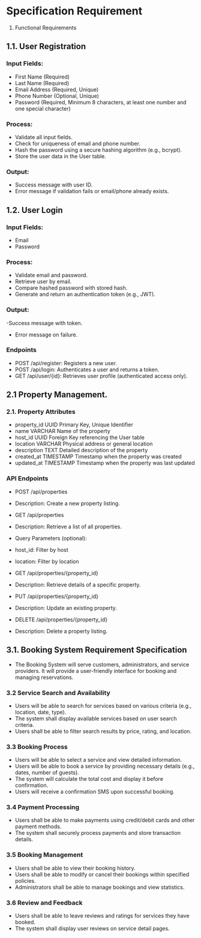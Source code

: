 # Specification Requirement

1. Functional Requirements

## 1.1. User Registration

### Input Fields:

- First Name (Required)
- Last Name (Required)
- Email Address (Required, Unique)
- Phone Number (Optional, Unique)
- Password (Required, Minimum 8 characters, at least one number and one special character)

### Process:

- Validate all input fields.
- Check for uniqueness of email and phone number.
- Hash the password using a secure hashing algorithm (e.g., bcrypt).
- Store the user data in the User table.

### Output:

- Success message with user ID.
- Error message if validation fails or email/phone already exists.

## 1.2. User Login

### Input Fields:

- Email
- Password

### Process:

- Validate email and password.
- Retrieve user by email.
- Compare hashed password with stored hash.
- Generate and return an authentication token (e.g., JWT).

### Output:

-Success message with token.

- Error message on failure.

### Endpoints

- POST /api/register: Registers a new user.
- POST /api/login: Authenticates a user and returns a token.
- GET /api/user/{id}: Retrieves user profile (authenticated access only).

## 2.1 Property Management.

### 2.1. Property Attributes

- property_id UUID Primary Key, Unique Identifier
- name VARCHAR Name of the property
- host_id UUID Foreign Key referencing the User table
- location VARCHAR Physical address or general location
- description TEXT Detailed description of the property
- created_at TIMESTAMP Timestamp when the property was created
- updated_at TIMESTAMP Timestamp when the property was last updated

### API Endpoints

- POST /api/properties
- Description: Create a new property listing.

- GET /api/properties
- Description: Retrieve a list of all properties.
- Query Parameters (optional):
- host_id: Filter by host
- location: Filter by location

- GET /api/properties/{property_id}
- Description: Retrieve details of a specific property.
- PUT /api/properties/{property_id}
- Description: Update an existing property.
- DELETE /api/properties/{property_id}
- Description: Delete a property listing.

## 3.1. Booking System Requirement Specification

- The Booking System will serve customers, administrators, and service providers. It will provide a user-friendly interface for booking and managing reservations.

### 3.2 Service Search and Availability

- Users will be able to search for services based on various criteria (e.g., location, date, type).
- The system shall display available services based on user search criteria.
- Users shall be able to filter search results by price, rating, and location.

### 3.3 Booking Process

- Users will be able to select a service and view detailed information.
- Users will be able to book a service by providing necessary details (e.g., dates, number of guests).
- The system will calculate the total cost and display it before confirmation.
- Users will receive a confirmation SMS upon successful booking.

### 3.4 Payment Processing

- Users shall be able to make payments using credit/debit cards and other payment methods.
- The system shall securely process payments and store transaction details.

### 3.5 Booking Management

- Users shall be able to view their booking history.
- Users shall be able to modify or cancel their bookings within specified policies.
- Administrators shall be able to manage bookings and view statistics.

### 3.6 Review and Feedback

- Users shall be able to leave reviews and ratings for services they have booked.
- The system shall display user reviews on service detail pages.

